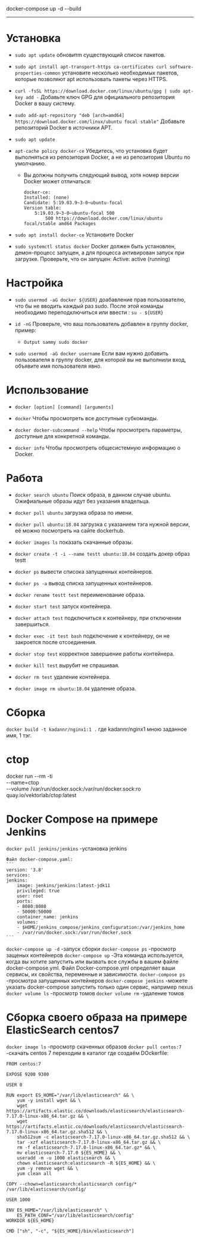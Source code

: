 
docker-compose up -d --build

----
# Установка
* `sudo apt update` обновитm существующий список пакетов.
  
* `sudo apt install apt-transport-https ca-certificates curl software-properties-common` установите несколько необходимых пакетов, которые позволяют apt использовать пакеты через HTTPS.
  
* `curl -fsSL https://download.docker.com/linux/ubuntu/gpg | sudo apt-key add -` Добавьте ключ GPG для официального репозитория Docker в вашу систему.
  
* `sudo add-apt-repository "deb [arch=amd64] https://download.docker.com/linux/ubuntu focal stable"` Добавьте репозиторий Docker в источники APT.
  
* `sudo apt update`
  
* `apt-cache policy docker-ce` Убедитесь, что установка будет выполняться из репозитория Docker, а не из репозитория Ubuntu по умолчанию.
    * Вы должны получить следующий вывод, хотя номер версии Docker может отличаться:
        ``` 
        docker-ce:
        Installed: (none)
        Candidate: 5:19.03.9~3-0~ubuntu-focal
        Version table:
            5:19.03.9~3-0~ubuntu-focal 500
                500 https://download.docker.com/linux/ubuntu focal/stable amd64 Packages 
        ```    

* `sudo apt install docker-ce` Установите Docker

* `sudo systemctl status docker` Docker должен быть установлен, демон-процесс запущен, а для процесса активирован запуск при загрузке. Проверьте, что он запущен: Active: active (running)

# Настройка 
* `sudo usermod -aG docker ${USER}` доабавление прав пользователю, что бы не вводить каждый раз sudo. После этой команды необходимо переподключиться или ввести : `su - ${USER}`

* `id -nG` Проверьте, что ваш пользователь добавлен в группу docker, пример:
    * `Output
sammy sudo docker` 

* `sudo usermod -aG docker username` Если вам нужно добавить пользователя в группу docker, для которой вы не выполнили вход, объявите имя пользователя явно.
  
# Использование
* `docker [option] [command] [arguments]`
  
* `docker` Чтобы просмотреть все доступные субкоманды.
  
* `docker docker-subcommand --help` Чтобы просмотреть параметры, доступные для конкретной команды.
  
* `docker info` Чтобы просмотреть общесистемную информацию о Docker.
  
# Работа
* `docker search ubuntu` Поиск образа, в данном случае ubuntu. Ожифиальные образы идут без указания владельца.

* `docker pull ubuntu` загрузка образа по имени.

* `docker pull ubuntu:18.04` загрузка с указанием тэга нужной версии, её можно посмотреть на сайте dockerhub.

* `docker images ls` показать скачанные образы.

* `docker create -t -i --name testt ubuntu:18.04` создать докер образ testt

* `docker ps` вывести списока запущенных контейнеров.

* `docker ps -a` вывод списка запущенных контейнеров.

* `docker rename testt test` переименование образа.

* `docker start test` запуск контейнера.

* `docker attach test` подключиться к контейнеру, при отключении завершиться.

* `docker exec -it test bash` подключение к контейнеру, он не закроется после отсоединения.

* `docker stop test` корректное завершение работы контейнера.

* `docker kill test` вырубит не спрашивая.

* `docker rm test` удаление контейнера.

* `docker image rm ubuntu:18.04` удаление образа.

# Сборка
`docker build -t kadannr/nginx1:1 .` где kadannr/nginx1 мною заданное имя, 1 тэг.


# ctop
docker run --rm -ti \
  --name=ctop \
  --volume /var/run/docker.sock:/var/run/docker.sock:ro \
  quay.io/vektorlab/ctop:latest

# Docker Compose на примере Jenkins

`docker pull jenkins/jenkins` -установка jenkins

    Файл docker-compose.yaml:
    ```
    version: '3.8'
    services:
    jenkins:
        image: jenkins/jenkins:latest-jdk11
        privileged: true
        user: root
        ports:
        - 8080:8080
        - 50000:50000
        container_name: jenkins
        volumes:
        - $HOME/jenkins_compose/jenkins_configuration:/var/jenkins_home
        - /var/run/docker.sock:/var/run/docker.sock
    ```
`docker-compose up -d` -запуск сборки
`docker-compose ps` -просмотр защеных контейнеров
`docker-compose up` -Эта команда используется, когда вы хотите запустить или вызвать все службы в вашем файле docker-compose.yml. Файл Docker-compose.yml определяет ваши сервисы, их свойства, переменные и зависимости.
`docker-compose ps` -просмотра запущенных контейнеров
`docker-compose jenkins` -можете указать docker-compose запустить только один сервис, например nexus
`docker volume ls` -просмотр томов
`docker volume rm` -удаление томов

# Сборка своего образа на примере ElasticSearch centos7
`docker image ls` -просмотр скаченных образов
`docker pull centos:7` -скачать centos 7
переходим в каталог где создаём DOckerfile:
```
FROM centos:7

EXPOSE 9200 9300

USER 0

RUN export ES_HOME="/var/lib/elasticsearch" && \
    yum -y install wget && \
    wget https://artifacts.elastic.co/downloads/elasticsearch/elasticsearch-7.17.0-linux-x86_64.tar.gz && \
    wget https://artifacts.elastic.co/downloads/elasticsearch/elasticsearch-7.17.0-linux-x86_64.tar.gz.sha512 && \
    sha512sum -c elasticsearch-7.17.0-linux-x86_64.tar.gz.sha512 && \
    tar -xzf elasticsearch-7.17.0-linux-x86_64.tar.gz && \
    rm -f elasticsearch-7.17.0-linux-x86_64.tar.gz* && \
    mv elasticsearch-7.17.0 ${ES_HOME} && \
    useradd -m -u 1000 elasticsearch && \
    chown elasticsearch:elasticsearch -R ${ES_HOME} && \
    yum -y remove wget && \
    yum clean all

COPY --chown=elasticsearch:elasticsearch config/* /var/lib/elasticsearch/config/
    
USER 1000

ENV ES_HOME="/var/lib/elasticsearch" \
    ES_PATH_CONF="/var/lib/elasticsearch/config"
WORKDIR ${ES_HOME}

CMD ["sh", "-c", "${ES_HOME}/bin/elasticsearch"]
```